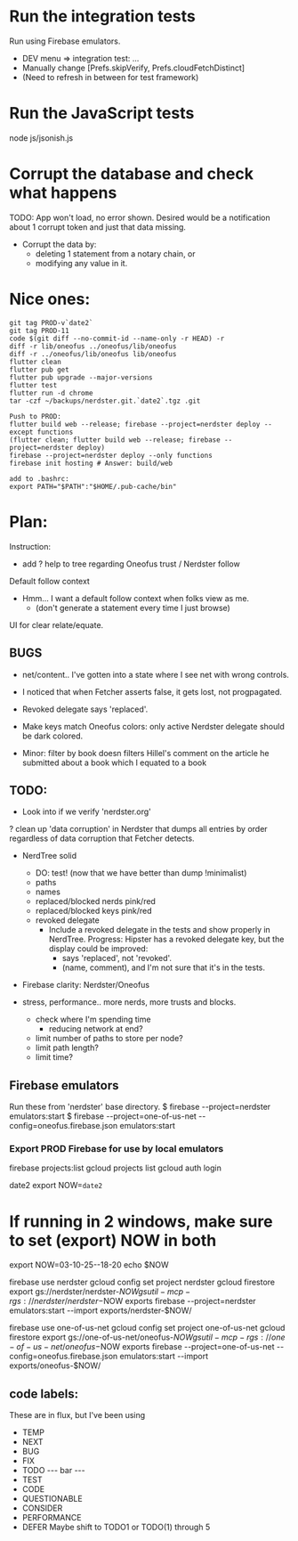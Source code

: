 
# Run the integration tests
Run using Firebase emulators.
- DEV menu => integration test: ...
- Manually change [Prefs.skipVerify, Prefs.cloudFetchDistinct]
- (Need to refresh in between for test framework)
# Run the JavaScript tests
node js/jsonish.js
# Corrupt the database and check what happens
TODO: App won't load, no error shown. Desired would be a notification about 1 corrupt token and 
just that data missing.
- Corrupt the data by:
  - deleting 1 statement from a notary chain, or 
  - modifying any value in it.


# Nice ones:
```
git tag PROD-v`date2`
git tag PROD-11
code $(git diff --no-commit-id --name-only -r HEAD) -r
diff -r lib/oneofus ../oneofus/lib/oneofus
diff -r ../oneofus/lib/oneofus lib/oneofus
flutter clean
flutter pub get
flutter pub upgrade --major-versions
flutter test
flutter run -d chrome
tar -czf ~/backups/nerdster.git.`date2`.tgz .git
```

```
Push to PROD:
flutter build web --release; firebase --project=nerdster deploy --except functions
(flutter clean; flutter build web --release; firebase --project=nerdster deploy)
firebase --project=nerdster deploy --only functions
firebase init hosting # Answer: build/web

add to .bashrc:
export PATH="$PATH":"$HOME/.pub-cache/bin"
```

# Plan:

Instruction:
- add ? help to tree regarding Oneofus trust / Nerdster follow

Default follow context
- Hmm... I want a default follow context when folks view as me.
  - (don't generate a statement every time I just browse)

UI for clear relate/equate.

## BUGS

- net/content.. I've gotten into a state where I see net with wrong controls.

- I noticed that when Fetcher asserts false, it gets lost, not progpagated.

- Revoked delegate says 'replaced'.

- Make keys match Oneofus colors: only active Nerdster delegate should
  be dark colored.

- Minor: filter by book doesn filters Hillel's comment on the article he
  submitted about a book which I equated to a book

## TODO:

- Look into if we verify 'nerdster.org'

? clean up 'data corruption' in Nerdster that dumps all entries by
  order regardless of data corruption that Fetcher detects.

- NerdTree solid
  - DO: test! (now that we have better than dump !minimalist)
  - paths
  - names
  - replaced/blocked nerds pink/red
  - replaced/blocked keys pink/red
  - revoked delegate
    - Include a revoked delegate in the tests and show properly in NerdTree.
      Progress: Hipster has a revoked delegate key, but the display could be
        improved:
        - says 'replaced', not 'revoked'.
        - (name, comment), and I'm not sure that it's in the tests.

- Firebase clarity: Nerdster/Oneofus 

- stress, performance.. more nerds, more trusts and blocks.
  - check where I'm spending time
    - reducing network at end?
  - limit number of paths to store per node?
  - limit path length?
  - limit time?

## Firebase emulators
Run these from 'nerdster' base directory.
$ firebase --project=nerdster emulators:start
$ firebase --project=one-of-us-net --config=oneofus.firebase.json emulators:start

### Export PROD Firebase for use by local emulators
firebase projects:list
gcloud projects list
gcloud auth login

date2
export NOW=`date2`
# If running in 2 windows, make sure to set (export) NOW in both
export NOW=03-10-25--18-20
echo $NOW

firebase use nerdster
gcloud config set project nerdster
gcloud firestore export gs://nerdster/nerdster-$NOW
gsutil -m cp -r gs://nerdster/nerdster-$NOW exports
firebase --project=nerdster emulators:start --import exports/nerdster-$NOW/

firebase use one-of-us-net
gcloud config set project one-of-us-net
gcloud firestore export gs://one-of-us-net/oneofus-$NOW
gsutil -m cp -r gs://one-of-us-net/oneofus-$NOW exports
firebase --project=one-of-us-net --config=oneofus.firebase.json emulators:start --import exports/oneofus-$NOW/



## code labels:
These are in flux, but I've been using
- TEMP
- NEXT
- BUG
- FIX
- TODO
--- bar --- 
- TEST
- CODE
- QUESTIONABLE
- CONSIDER
- PERFORMANCE
- DEFER
Maybe shift to TODO1 or TODO(1) through 5 
